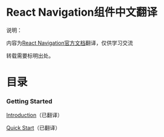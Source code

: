# React Navigation组件中文翻译

说明：

内容为[React Navigation官方文档](https://reactnavigation.org/docs/intro/)翻译，仅供学习交流

转载需要标明出处。


# 目录 #


### Getting Started


[Introduction](Getting%20Started/Introduction.md)（已翻译）

[Quick Start](Getting%20Started/Quick%20Start.md)（已翻译）
